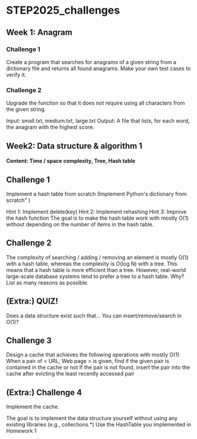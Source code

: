 # STEP2025_challenges

## Week 1: Anagram
### Challenge 1
Create a program that searches for anagrams of a given string from a dictionary file and returns all found anagrams.
Make your own test cases to verify it.

### Challenge 2
Upgrade the function so that it does not require using all characters from the given string.

Input: small.txt, medium.txt, large.txt
Output: A file that lists, for each word, the anagram with the highest score.

## Week2: Data structure & algorithm 1
#### Content: Time / space complexity, Tree, Hash table

## Challenge 1
Implement a hash table from scratch \(Implement Python's dictionary from scratch" \)

Hint 1: Implement delete(key)
Hint 2: Implement rehashing
Hint 3: Improve the hash function
The goal is to make the hash table work with mostly O(1) without depending on the number of items in the hash table.

## Challenge 2
The complexity of searching / adding / removing an element is mostly O(1) with a hash table, whereas the complexity is O(log N) with a tree. This means that a hash table is more efficient than a tree. However, real-world large-scale database systems tend to prefer a tree to a hash table. Why? List as many reasons as possible.

## (Extra:) QUIZ!
Does a data structure exist such that...
You can insert/remove/search in O(1)?

## Challenge 3
Design a cache that achieves the following operations with mostly O(1)
When a pair of \< URL, Web page \> is given, find if the given pair is contained in the cache or not
If the pair is not found, insert the pair into the cache after evicting the least recently accessed pair

## (Extra:) Challenge 4
Implement the cache.

The goal is to implement the data structure yourself without using any existing libraries (e.g., collections.*)
Use the HashTable you implemented in Homework 1



